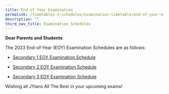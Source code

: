 ```yaml
---
title: End of Year Examination
permalink: /timetables-n-schedules/examination-timetable/end-of-year-examination/
description: ""
third_nav_title: Examination Schedules
---
```

<p><strong>Dear Parents and Students</strong></p>
<p>The 2023 End-of-Year (EOY) Examination Schedules are as follows:</p>
<p></p>

* <p><a href="https://drive.google.com/file/d/1EL8ZTAj_N-V8g_qaiwJm3JWPJ6WHkMD_/view?usp=drive_link">Secondary 1 EOY Examination Schedule</a></p>
* <p><a href="https://drive.google.com/file/d/19w4RePIr6canWobE5y1S5cXa_qUglR5S/view">Secondary 2 EOY Examination Schedule</a></p>
* <p><a href="https://drive.google.com/file/d/1OOA6n95xzDfTOIdGvGD_EpB5yW0UjxST/view">Secondary 3 EOY Examination Schedule</a></p>

<p>Wishing all JYians All The Best in your upcoming exams!</p>